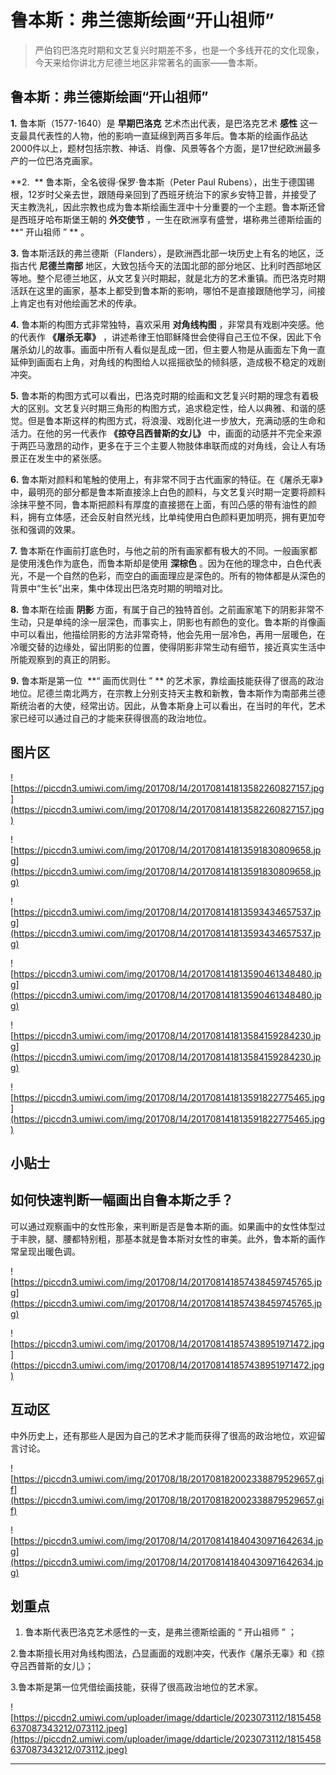 # 鲁本斯：弗兰德斯绘画“开山祖师”

> 严伯钧巴洛克时期和文艺复兴时期差不多，也是一个多线开花的文化现象，今天来给你讲北方尼德兰地区非常著名的画家——鲁本斯。

## 鲁本斯：弗兰德斯绘画“开山祖师”

 **1.** 鲁本斯（1577-1640）是 **早期巴洛克** 艺术杰出代表，是巴洛克艺术 **感性** 这一支最具代表性的人物，他的影响一直延绵到两百多年后。鲁本斯的绘画作品达2000件以上，题材包括宗教、神话、肖像、风景等各个方面，是17世纪欧洲最多产的一位巴洛克画家。

 **2.  ** 鲁本斯，全名彼得·保罗·鲁本斯（Peter Paul Rubens），出生于德国锡根，12岁时父亲去世，跟随母亲回到了西班牙统治下的家乡安特卫普，并接受了天主教洗礼，因此宗教也成为鲁本斯绘画生涯中十分重要的一个主题。鲁本斯还曾是西班牙哈布斯堡王朝的 **外交使节** ，一生在欧洲享有盛誉，堪称弗兰德斯绘画的  **“ 开山祖师 ” ** 。

 **3.** 鲁本斯活跃的弗兰德斯（Flanders），是欧洲西北部一块历史上有名的地区，泛指古代 **尼德兰南部** 地区，大致包括今天的法国北部的部分地区、比利时西部地区等地。整个尼德兰地区，从文艺复兴时期起，就是北方的艺术重镇。而巴洛克时期活跃在这里的画家，基本上都受到鲁本斯的影响，哪怕不是直接跟随他学习，间接上肯定也有对他绘画艺术的传承。

 **4.** 鲁本斯的构图方式非常独特，喜欢采用 **对角线构图** ，非常具有戏剧冲突感。他的代表作 **《屠杀无辜》** ，讲述希律王怕耶稣降世会使得自己王位不保，因此下令屠杀幼儿的故事。画面中所有人看似是乱成一团，但主要人物是从画面左下角一直延伸到画面右上角，对角线的构图给人以摇摇欲坠的倾斜感，造成极不稳定的戏剧冲突。

 **5.** 鲁本斯的构图方式可以看出，巴洛克时期的绘画和文艺复兴时期的理念有着极大的区别。文艺复兴时期三角形的构图方式，追求稳定性，给人以典雅、和谐的感觉。但是鲁本斯这样的构图方式，将浪漫、戏剧化进一步放大，充满动感的生命和活力。在他的另一代表作 **《掠夺吕西普斯的女儿》** 中，画面的动感并不完全来源于两匹马激昂的动作，更多在于三个主要人物肢体串联而成的对角线，会让人有场景正在发生中的紧张感。

 **6.** 鲁本斯对颜料和笔触的使用上，有非常不同于古代画家的特征。在《屠杀无辜》中，最明亮的部分都是鲁本斯直接涂上白色的颜料，与文艺复兴时期一定要将颜料涂抹平整不同，鲁本斯把颜料有厚度的直接摁在上面，有凹凸感的带有油性的颜料，拥有立体感，还会反射自然光线，比单纯使用白色颜料更加明亮，拥有更加夸张和强调的效果。

 **7.** 鲁本斯在作画前打底色时，与他之前的所有画家都有极大的不同。一般画家都是使用浅色作为底色，而鲁本斯却是使用 **深棕色** 。因为在他的理念中，白色代表光，不是一个自然的色彩，而空白的画面理应是深色的。所有的物体都是从深色的背景中“生长”出来，集中体现出巴洛克时期的明暗对比。

 **8.** 鲁本斯在绘画 **阴影** 方面，有属于自己的独特首创。之前画家笔下的阴影非常不生动，只是单纯的涂一层深色，而事实上，阴影也有颜色的变化。鲁本斯的肖像画中可以看出，他描绘阴影的方法非常奇特，他会先用一层冷色，再用一层暖色，在冷暖交替的边缘处，留出阴影的位置，使得阴影非常生动有细节，接近真实生活中所能观察到的真正的阴影。

 **9.** 鲁本斯是第一位  **“ 画而优则仕 ” ** 的艺术家，靠绘画技能获得了很高的政治地位。尼德兰南北两方，在宗教上分别支持天主教和新教，鲁本斯作为南部弗兰德斯统治者的大使，经常出访。因此，从鲁本斯身上可以看出，在当时的年代，艺术家已经可以通过自己的才能来获得很高的政治地位。

## 图片区

![https://piccdn3.umiwi.com/img/201708/14/201708141813582260827157.jpg](https://piccdn3.umiwi.com/img/201708/14/201708141813582260827157.jpg)

![https://piccdn3.umiwi.com/img/201708/14/201708141813591830809658.jpg](https://piccdn3.umiwi.com/img/201708/14/201708141813591830809658.jpg)

![https://piccdn3.umiwi.com/img/201708/14/201708141813593434657537.jpg](https://piccdn3.umiwi.com/img/201708/14/201708141813593434657537.jpg)

![https://piccdn3.umiwi.com/img/201708/14/201708141813590461348480.jpg](https://piccdn3.umiwi.com/img/201708/14/201708141813590461348480.jpg)

![https://piccdn3.umiwi.com/img/201708/14/201708141813584159284230.jpg](https://piccdn3.umiwi.com/img/201708/14/201708141813584159284230.jpg)

![https://piccdn3.umiwi.com/img/201708/14/201708141813591822775465.jpg](https://piccdn3.umiwi.com/img/201708/14/201708141813591822775465.jpg)

## 小贴士

## 如何快速判断一幅画出自鲁本斯之手？

可以通过观察画中的女性形象，来判断是否是鲁本斯的画。如果画中的女性体型过于丰腴，腿、腰都特别粗，那基本就是鲁本斯对女性的审美。此外，鲁本斯的画作常呈现出暖色调。

![https://piccdn3.umiwi.com/img/201708/14/201708141857438459745765.jpg](https://piccdn3.umiwi.com/img/201708/14/201708141857438459745765.jpg)

![https://piccdn3.umiwi.com/img/201708/14/201708141857438951971472.jpg](https://piccdn3.umiwi.com/img/201708/14/201708141857438951971472.jpg)

## 互动区

中外历史上，还有那些人是因为自己的艺术才能而获得了很高的政治地位，欢迎留言讨论。

![https://piccdn3.umiwi.com/img/201708/18/201708182002338879529657.gif](https://piccdn3.umiwi.com/img/201708/18/201708182002338879529657.gif)

![https://piccdn3.umiwi.com/img/201708/14/201708141840430971642634.jpg](https://piccdn3.umiwi.com/img/201708/14/201708141840430971642634.jpg)

## 划重点

1. 鲁本斯代表巴洛克艺术感性的一支，是弗兰德斯绘画的 “ 开山祖师 ” ；

2.鲁本斯擅长用对角线构图法，凸显画面的戏剧冲突，代表作《屠杀无辜》和《掠夺吕西普斯的女儿》；

3.鲁本斯是第一位凭借绘画技能，获得了很高政治地位的艺术家。

![https://piccdn2.umiwi.com/uploader/image/ddarticle/2023073112/1815458637087343212/073112.jpeg](https://piccdn2.umiwi.com/uploader/image/ddarticle/2023073112/1815458637087343212/073112.jpeg)

---
